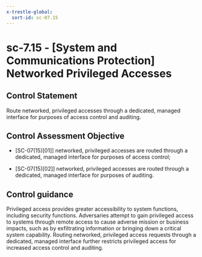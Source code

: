```yaml
---
x-trestle-global:
  sort-id: sc-07.15
---
```


# sc-7.15 - \[System and Communications Protection\] Networked Privileged Accesses

## Control Statement

Route networked, privileged accesses through a dedicated, managed interface for purposes of access control and auditing.

## Control Assessment Objective

- \[SC-07(15)[01]\] networked, privileged accesses are routed through a dedicated, managed interface for purposes of access control;

- \[SC-07(15)[02]\] networked, privileged accesses are routed through a dedicated, managed interface for purposes of auditing.

## Control guidance

Privileged access provides greater accessibility to system functions, including security functions. Adversaries attempt to gain privileged access to systems through remote access to cause adverse mission or business impacts, such as by exfiltrating information or bringing down a critical system capability. Routing networked, privileged access requests through a dedicated, managed interface further restricts privileged access for increased access control and auditing.
